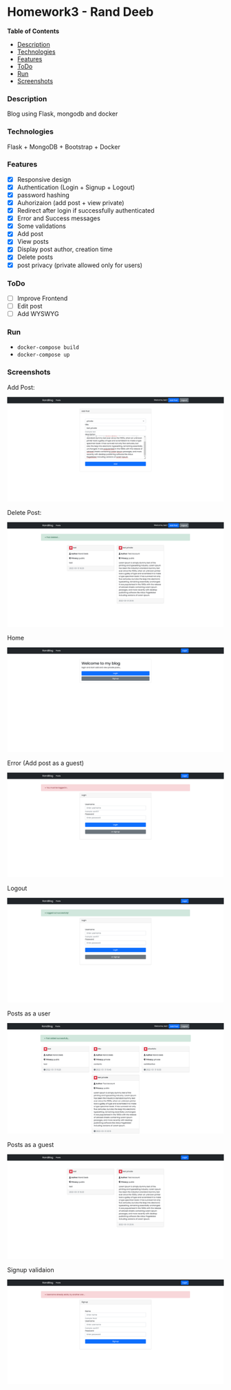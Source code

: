# Homework3 - Rand Deeb
**Table of Contents**
<!--ts-->
   * [Description](#Description)
   * [Technologies](#Technologies)
   * [Features](#Features)
   * [ToDo](#ToDo)
   * [Run](#Run)
   * [Screenshots](#Screenshots)
<!--te-->

### Description
Blog using Flask, mongodb and docker

### Technologies
Flask + MongoDB + Bootstrap + Docker

### Features
- [x] Responsive design
- [x] Authentication (Login + Signup + Logout)
- [x] password hashing
- [x] Auhorizaion (add post + view private)
- [x] Redirect after login if successfully authenticated
- [x] Error and Success messages
- [x] Some validations
- [x] Add post
- [x] View posts
- [x] Display post author, creation time
- [x] Delete posts 
- [x] post privacy (private allowed only for users)

### ToDo
- [ ] Improve Frontend
- [ ] Edit post
- [ ] Add WYSWYG

### Run
- ```docker-compose build```
- ```docker-compose up```

### Screenshots

Add Post:

![](https://raw.githubusercontent.com/itmo-wad/rand-itmo-wad-HM3/master/screenshots/RandBlog%20-%20Add%20post.png)

Delete Post:

![](https://raw.githubusercontent.com/itmo-wad/rand-itmo-wad-HM3/master/screenshots/RandBlog%20-%20Delete%20Post.png)

Home

![](https://raw.githubusercontent.com/itmo-wad/rand-itmo-wad-HM3/master/screenshots/RandBlog%20-%20Home.png)

Error (Add post as a guest)

![](https://raw.githubusercontent.com/itmo-wad/rand-itmo-wad-HM3/master/screenshots/RandBlog%20-%20Error%20(add%20post%20as%20a%20guest).png)

Logout

![](https://raw.githubusercontent.com/itmo-wad/rand-itmo-wad-HM3/master/screenshots/RandBlog%20-%20Logout.png)

Posts as a user

![](https://raw.githubusercontent.com/itmo-wad/rand-itmo-wad-HM3/master/screenshots/RandBlog%20-%20Posts%20as%20a%20user.png)


Posts as a guest

![](https://raw.githubusercontent.com/itmo-wad/rand-itmo-wad-HM3/master/screenshots/RandBlog%20-%20Posts%20as%20a%20guest.png)

Signup validaion

![](https://raw.githubusercontent.com/itmo-wad/rand-itmo-wad-HM3/master/screenshots/RandBlog%20-%20Signup%20validation.png)
